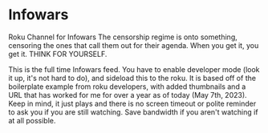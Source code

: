 # Infowars
Roku Channel for Infowars
The censorship regime is onto something, censoring the ones that call them out for their agenda. When you get it, you get it. THINK FOR YOURSELF.

This is the full time Infowars feed. You have to enable developer mode (look it up, it's not hard to do), and sideload this to the roku. It is based off of the boilerplate example from roku developers, with added thumbnails and a URL that has worked for me for over a year as of today (May 7th, 2023). Keep in mind, it just plays and there is no screen timeout or polite reminder to ask you if you are still watching. Save bandwidth if you aren't watching if at all possible. 
